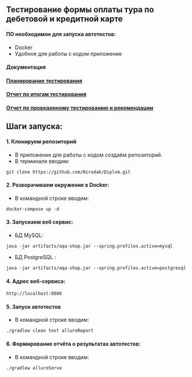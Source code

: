 ## Тестирование формы оплаты тура по дебетовой и кредитной карте
#### ПО необходимое для запуска автотестов:
* Docker
* Удобное для работы с кодом приложение
#### Документация
#### [Планирование тестирования](./document/Plan.md)
#### [Отчет по итогам тестирования](./document/Summary.md)
#### [Отчет по проведенному тестированию и рекомендации](./document/Report.md)

## Шаги запуска:
#### 1. Клонируем репозиторий
* В приложение для работы с кодом создаём репозиторий.
* В терминале вводим: 
 ```
git clone https://github.com/Nirodak/Diplom.git
 ```
#### 2. Разворачиваем окружение в Docker:
* В командной строке вводим: 
 ```
docker-compose up -d
 ```
#### 3. Запускаем веб сервис:
* БД MySQL: 
 ```
java -jar artifacts/aqa-shop.jar --spring.profiles.active=mysql
 ```
* БД PostgreSQL : 
 ```
java -jar artifacts/aqa-shop.jar --spring.profiles.active=postgresql
 ```
#### 4. Адрес веб-сервиса:
 ```
 http://localhost:8080
 ```
#### 5. Запуск автотестов
* В командной строке вводим: 
 ```
./gradlew clean test allureReport  
 ```
#### 6. Формирование отчёта о результатах автотестов:
* В командной строке вводим: 
 ```
./gradlew allureServe   
 ```
